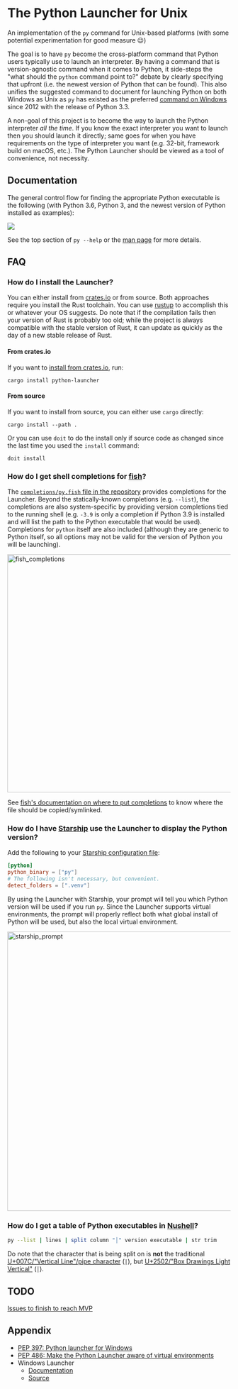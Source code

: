# The Python Launcher for Unix

An implementation of the `py` command for Unix-based platforms
(with some potential experimentation for good measure 😉)

The goal is to have `py` become the cross-platform command that Python users
typically use to launch an interpreter. By having a command that is
version-agnostic command when it comes to Python, it side-steps the "what should
the `python` command point to?" debate by clearly specifying that upfront (i.e.
the newest version of Python that can be found). This also unifies the suggested
command to document for launching Python on both Windows as Unix as `py` has
existed as the preferred
[command on Windows](https://docs.python.org/3/using/windows.html#launcher)
since 2012 with the release of Python 3.3.

A non-goal of this project is to become the way to launch the Python
interpreter _all the time_. If you know the exact interpreter you want to launch
then you should launch it directly; same goes for when you have
requirements on the type of interpreter you want (e.g. 32-bit, framework build
on macOS, etc.). The Python Launcher should be viewed as a tool of convenience,
not necessity.

## Documentation

The general control flow for finding the appropriate Python executable is the
following (with Python 3.6, Python 3, and the newest version of Python installed
as examples):

<img src="https://raw.githubusercontent.com/brettcannon/python-launcher/main/docs/control-flow/control_flow.svg">

See the top section of
`py --help` or the
[man page](https://github.com/brettcannon/python-launcher/blob/main/docs/man-page/py.1.md)
for more details.

## FAQ

### How do I install the Launcher?

You can either install from [crates.io](https://crates.io/) or from source.
Both approaches require you install the Rust toolchain. You can use
[rustup](https://rustup.rs/) to accomplish this or whatever your OS suggests.
Do note that if the compilation fails then your version of Rust is probably too
old; while the project is always compatible with the stable version of Rust, it
can update as quickly as the day of a new stable release of Rust.

#### From crates.io

If you want to
[install from crates.io](https://crates.io/crates/python-launcher), run:

```shell
cargo install python-launcher
```

#### From source

If you want to install from source, you can either use `cargo` directly:

```shell
cargo install --path .
```

Or you can use `doit` to do the install only if source code as changed since
the last time you used the `install` command:

```shell
doit install
```

### How do I get shell completions for [fish](https://fishshell.com/)?

The [`completions/py.fish` file in the repository](https://github.com/brettcannon/python-launcher/blob/main/completions/py.fish)
provides completions for the Launcher. Beyond the statically-known completions
(e.g. `--list`), the completions are also system-specific by providing version
completions tied to the running shell (e.g. `-3.9` is only a completion if
Python 3.9 is installed and will list the path to the Python executable that
would be used). Completions for `python` itself are also included
(although they are generic to Python itself, so all options may not be valid
for the version of Python you will be launching).

<img width="537" alt="fish_completions" src="https://user-images.githubusercontent.com/54418/113020397-6a71be00-9137-11eb-9047-2df1022592fa.png">

See [fish's documentation on where to put completions](https://fishshell.com/docs/current/completions.html#where-to-put-completions)
to know where the file should be copied/symlinked.

### How do I have [Starship](https://starship.rs/) use the Launcher to display the Python version?

Add the following to your [Starship configuration file](https://fishshell.com/docs/current/completions.html#where-to-put-completions):

```TOML
[python]
python_binary = ["py"]
# The following isn't necessary, but convenient.
detect_folders = [".venv"]
```

By using the Launcher with Starship, your prompt will tell you which Python
version will be used if you run `py`. Since the Launcher supports virtual
environments, the prompt will properly reflect both what global install of
Python will be used, but also the local virtual environment.

<img width="630" alt="starship_prompt" src="https://user-images.githubusercontent.com/54418/113020490-807f7e80-9137-11eb-8cf6-69a953017e39.png">

### How do I get a table of Python executables in [Nushell](https://www.nushell.sh/)?

```sh
py --list | lines | split column "│" version executable | str trim
```

Do note that the character that is being split on is **not** the traditional
[U+007C/"Vertical Line"/pipe character](https://www.compart.com/en/unicode/U+007C) (`|`),
but [U+2502/"Box Drawings Light Vertical"](https://www.compart.com/en/unicode/U+2502) (`│`).

## TODO

[Issues to finish to reach MVP](https://github.com/brettcannon/python-launcher/milestone/1)

## Appendix

- [PEP 397: Python launcher for Windows](https://www.python.org/dev/peps/pep-0397/)
- [PEP 486: Make the Python Launcher aware of virtual environments](https://www.python.org/dev/peps/pep-0486/)
- Windows Launcher
  - [Documentation](https://docs.python.org/3/using/windows.html#launcher)
  - [Source](https://github.com/python/cpython/blob/master/PC/launcher.c)
